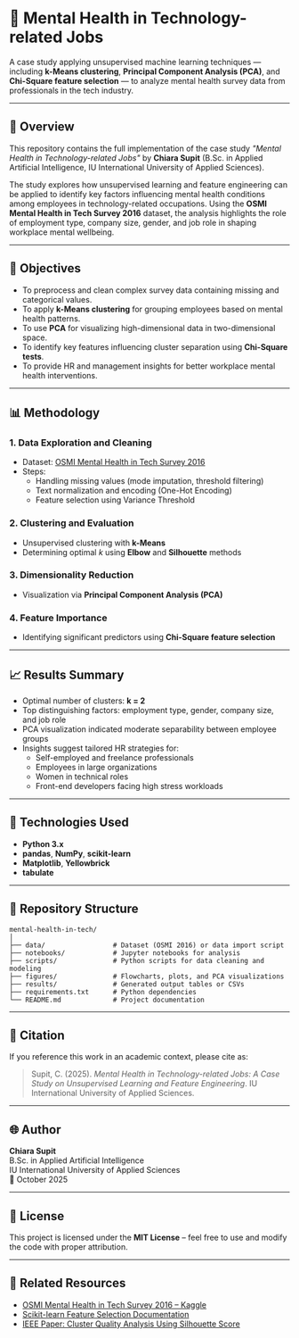 # 🧠 Mental Health in Technology-related Jobs

A case study applying unsupervised machine learning techniques — including **k-Means clustering**, **Principal Component Analysis (PCA)**, and **Chi-Square feature selection** — to analyze mental health survey data from professionals in the tech industry.

---

## 📘 Overview

This repository contains the full implementation of the case study *"Mental Health in Technology-related Jobs"* by **Chiara Supit** (B.Sc. in Applied Artificial Intelligence, IU International University of Applied Sciences).

The study explores how unsupervised learning and feature engineering can be applied to identify key factors influencing mental health conditions among employees in technology-related occupations. Using the **OSMI Mental Health in Tech Survey 2016** dataset, the analysis highlights the role of employment type, company size, gender, and job role in shaping workplace mental wellbeing.

---

## 🧩 Objectives

- To preprocess and clean complex survey data containing missing and categorical values.  
- To apply **k-Means clustering** for grouping employees based on mental health patterns.  
- To use **PCA** for visualizing high-dimensional data in two-dimensional space.  
- To identify key features influencing cluster separation using **Chi-Square tests**.  
- To provide HR and management insights for better workplace mental health interventions.

---

## 📊 Methodology

### **1. Data Exploration and Cleaning**
- Dataset: [OSMI Mental Health in Tech Survey 2016](https://www.kaggle.com/datasets/osmi/mental-health-in-tech-2016)
- Steps:
  - Handling missing values (mode imputation, threshold filtering)
  - Text normalization and encoding (One-Hot Encoding)
  - Feature selection using Variance Threshold

### **2. Clustering and Evaluation**
- Unsupervised clustering with **k-Means**
- Determining optimal *k* using **Elbow** and **Silhouette** methods

### **3. Dimensionality Reduction**
- Visualization via **Principal Component Analysis (PCA)**

### **4. Feature Importance**
- Identifying significant predictors using **Chi-Square feature selection**

---

## 📈 Results Summary

- Optimal number of clusters: **k = 2**
- Top distinguishing factors: employment type, gender, company size, and job role
- PCA visualization indicated moderate separability between employee groups
- Insights suggest tailored HR strategies for:
  - Self-employed and freelance professionals  
  - Employees in large organizations  
  - Women in technical roles  
  - Front-end developers facing high stress workloads  

---

## 🧰 Technologies Used

- **Python 3.x**
- **pandas**, **NumPy**, **scikit-learn**
- **Matplotlib**, **Yellowbrick**
- **tabulate**

---

## 📂 Repository Structure

```
mental-health-in-tech/
│
├── data/                 # Dataset (OSMI 2016) or data import script
├── notebooks/            # Jupyter notebooks for analysis
├── scripts/              # Python scripts for data cleaning and modeling
├── figures/              # Flowcharts, plots, and PCA visualizations
├── results/              # Generated output tables or CSVs
├── requirements.txt      # Python dependencies
└── README.md             # Project documentation
```

---

## 🧾 Citation

If you reference this work in an academic context, please cite as:

> Supit, C. (2025). *Mental Health in Technology-related Jobs: A Case Study on Unsupervised Learning and Feature Engineering*. IU International University of Applied Sciences.

---

## 🌐 Author

**Chiara Supit**  
B.Sc. in Applied Artificial Intelligence  
IU International University of Applied Sciences  
📅 October 2025  

---

## 🧠 License

This project is licensed under the **MIT License** – feel free to use and modify the code with proper attribution.

---

## 🔗 Related Resources

- [OSMI Mental Health in Tech Survey 2016 – Kaggle](https://www.kaggle.com/datasets/osmi/mental-health-in-tech-2016)  
- [Scikit-learn Feature Selection Documentation](https://scikit-learn.org/stable/modules/feature_selection.html)  
- [IEEE Paper: Cluster Quality Analysis Using Silhouette Score](https://doi.org/10.1109/DSAA.2020.00089)
